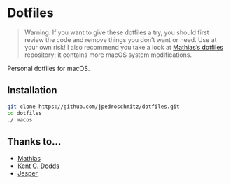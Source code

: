 # Dotfiles

> Warning: If you want to give these dotfiles a try, you should first review the code and remove things you don’t want or need. Use at your own risk! I also recommend you take a look at [Mathias’s dotfiles](https://github.com/mathiasbynens/dotfiles) repository; it contains more macOS system modifications.

Personal dotfiles for macOS.

## Installation

```sh
git clone https://github.com/jpedroschmitz/dotfiles.git
cd dotfiles
./.macos
```

## Thanks to...

- [Mathias](https://github.com/mathiasbynens/dotfiles)
- [Kent C. Dodds](https://github.com/kentcdodds/dotfiles)
- [Jesper](https://github.com/jesperorb/dotfiles)
